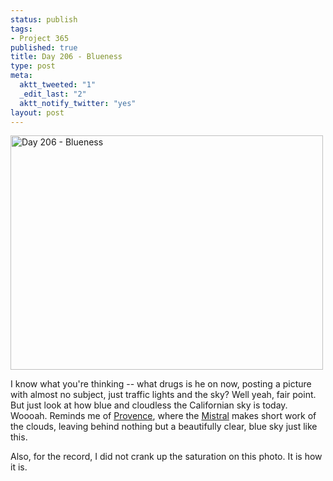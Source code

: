 ```yaml
--- 
status: publish
tags: 
- Project 365
published: true
title: Day 206 - Blueness
type: post
meta: 
  aktt_tweeted: "1"
  _edit_last: "2"
  aktt_notify_twitter: "yes"
layout: post
---
```

<a href="http://www.flickr.com/photos/freeed/5976495622/" title="Day 206 - Blueness by Fred​, on Flickr"><img src="http://farm7.static.flickr.com/6003/5976495622_3b39e6f660.jpg" width="500" height="375" alt="Day 206 - Blueness"/></a>

I know what you're thinking -- what drugs is he on now, posting a picture with almost no subject, just traffic lights and the sky? Well yeah, fair point. But just look at how blue and cloudless the Californian sky is today. Woooah. Reminds me of <a href="http://en.wikipedia.org/wiki/Provence">Provence</a>, where the <a href="http://en.wikipedia.org/wiki/Mistral_%28wind%29">Mistral</a> makes short work of the clouds, leaving behind nothing but a beautifully clear, blue sky just like this.

Also, for the record, I did not crank up the saturation on this photo. It is how it is.
